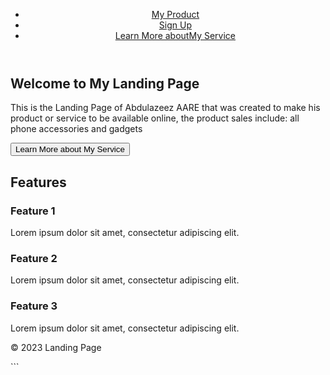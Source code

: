 <!DOCTYPE html>
<html lang="en">
<head>
    <meta charset="UTF-8">
    <meta name="viewport" content="width=device-width, initial-scale=1.0">
    <title>Landing Page</title>
    <link rel="stylesheet" href="styles.css">
</head>
<body>
    <header>
        <nav>
            <ul>
                <li><a href="#">My Product</a></li>
                <li><a href="#">Sign Up</a></li>
                <li><a href="#">Learn More aboutMy Service </a></li>
            </ul>
        </nav>
    </header>
    <main>
        <section class="Hero">
            <h1>Welcome to My Landing Page</h1>
            <p>This is the Landing Page of Abdulazeez AARE that was created to make his product or service to be available online, the product sales include: all phone accessories and gadgets</p>
            <button>Learn More about My Service </button>
        </section>
        <section class="features">
            <h2>Features</h2>
            <div class="feature">
                <h3>Feature 1</h3>
                <p>Lorem ipsum dolor sit amet, consectetur adipiscing elit.</p>
            </div>
            <div class="feature">
                <h3>Feature 2</h3>
                <p>Lorem ipsum dolor sit amet, consectetur adipiscing elit.</p>
            </div>
            <div class="feature">
                <h3>Feature 3</h3>
                <p>Lorem ipsum dolor sit amet, consectetur adipiscing elit.</p>
            </div>
        </section>
    </main>
    <footer>
        <p>&copy; 2023 Landing Page</p>
    </footer>
</body>
</html>
```
